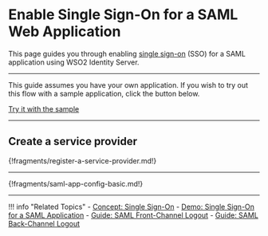 # Enable Single Sign-On for a SAML Web Application

This page guides you through enabling [single sign-on](../../../references/concepts/single-sign-on) (SSO) for a SAML application using WSO2 Identity Server.

---

This guide assumes you have your own application. If you wish to try out this flow with a sample application, click the button below. 

<a class="samplebtn_a" href="../../../quick-starts/sso-for-saml-apps" rel="nofollow noopener">Try it with the sample</a>

----

## Create a service provider

{!fragments/register-a-service-provider.md!}

----

{!fragments/saml-app-config-basic.md!}

----

!!! info "Related Topics"
    - [Concept: Single Sign-On](../../../references/concepts/single-sign-on)
    - [Demo: Single Sign-On for a SAML Application](../../../quick-starts/sso-for-saml-apps)
    - [Guide: SAML Front-Channel Logout](../saml-front-channel-logout)
    - [Guide: SAML Back-Channel Logout](../saml-back-channel-logout)